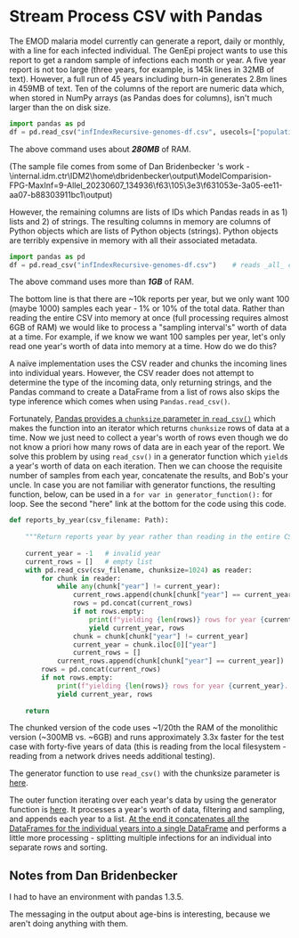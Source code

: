 # Stream Process CSV with Pandas

The EMOD malaria model currently can generate a report, daily or monthly, with a line for each infected individual. The GenEpi project wants to use this report to get a random sample of infections each month or year. A five year report is not too large (three years, for example, is 145k lines in 32MB of text). However, a full run of 45 years including burn-in generates 2.8m lines in 459MB of text. Ten of the columns of the report are numeric data which, when stored in NumPy arrays (as Pandas does for columns), isn't much larger than the on disk size.

```python
import pandas as pd
df = pd.read_csv("infIndexRecursive-genomes-df.csv", usecols=["population", "year", "month", "infIndex", "day", "count", "age_day", "fever_status", "recursive_count", "IndividualID"])
```

The above command uses about **_280MB_** of RAM.

(The sample file comes from some of Dan Bridenbecker 's work - \\internal.idm.ctr\IDM2\home\dbridenbecker\output\ModelComparision-FPG-MaxInf=9-Allel_20230607_134936\f63\105\3e3\f631053e-3a05-ee11-aa07-b88303911bc1\output)

However, the remaining columns are lists of IDs which Pandas reads in as 1) lists and 2) of strings. The resulting columns in memory are columns of Python objects which are lists of Python objects (strings). Python objects are terribly expensive in memory with all their associated metadata.

```python
import pandas as pd
df = pd.read_csv("infIndexRecursive-genomes-df.csv")    # reads _all_ columns
```

The above command uses more than **_1GB_** of RAM.

The bottom line is that there are ~10k reports per year, but we only want 100 (maybe 1000) samples each year - 1% or 10% of the total data. Rather than reading the entire CSV into memory at once (full processing requires almost 6GB of RAM) we would like to process a "sampling interval's" worth of data at a time. For example, if we know we want 100 samples per year, let's only read one year's worth of data into memory at a time. How do we do this?

A naïve implementation uses the CSV reader and chunks the incoming lines into individual years. However, the CSV reader does not attempt to determine the type of the incoming data, only returning strings, and the Pandas command to create a DataFrame from a list of rows also skips the type inference which comes when using `Pandas.read_csv()`.

Fortunately, [Pandas provides a `chunksize` parameter in `read_csv()`](https://pandas.pydata.org/pandas-docs/stable/reference/api/pandas.read_csv.html) which makes the function into an iterator which returns `chunksize` rows of data at a time. Now we just need to collect a year's worth of rows even though we do not know a priori how many rows of data are in each year of the report. We solve this problem by using `read_csv()` in a generator function which `yield`s a year's worth of data on each iteration. Then we can choose the requisite number of samples from each year, concatenate the results, and Bob's your uncle. In case you are not familiar with generator functions, the resulting function, below, can be used in a `for var in generator_function():`  for loop. See the second "here" link at the bottom for the code using this code.

```python
def reports_by_year(csv_filename: Path):
 
    """Return reports year by year rather than reading in the entire CSV at once."""
 
    current_year = -1   # invalid year
    current_rows = []   # empty list
    with pd.read_csv(csv_filename, chunksize=1024) as reader:               # 1024 rows at a time
        for chunk in reader:                                                # grab 1024 rows
            while any(chunk["year"] != current_year):                       # if any row in the current chunk != current_year
                current_rows.append(chunk[chunk["year"] == current_year])   # append any rows matching the current_year
                rows = pd.concat(current_rows)                              # concatenate collected rows into a dataframe
                if not rows.empty:                                          # if we collected any rows for the current year...
                    print(f"yielding {len(rows)} rows for year {current_year}...")
                    yield current_year, rows                                # yield the result
                chunk = chunk[chunk["year"] != current_year]                # update the current chunk
                current_year = chunk.iloc[0]["year"]                        # update the current_year
                current_rows = []                                           # reset list
            current_rows.append(chunk[chunk["year"] == current_year])       # append any rows matching the current_year
        rows = pd.concat(current_rows)                                      # concatenate collected rows
        if not rows.empty:                                                  # if have any collected rows remaining for the current year...
            print(f"yielding {len(rows)} rows for year {current_year}...")
            yield current_year, rows                                        # yield the result
 
    return
```

The chunked version of the code uses ~1/20th the RAM of the monolithic version (~300MB vs. ~6GB) and runs approximately 3.3x faster for the test case with forty-five years of data (this is reading from the local filesystem - reading from a network drives needs additional testing).

The generator function to use `read_csv()` with the chunksize  parameter is [here](https://github.com/clorton/emod-report-sampling/blob/main/test.py#L76).

The outer function iterating over each year's data by using the generator function is [here](https://github.com/clorton/emod-report-sampling/blob/main/test.py#L31). It processes a year's worth of data, filtering and sampling, and appends each year to a list. [At the end it concatenates all the DataFrames for the individual years into a single DataFrame](https://github.com/clorton/emod-report-sampling/blob/main/test.py#L62) and performs a little more processing - splitting multiple infections for an individual into separate rows and sorting.

## Notes from Dan Bridenbecker

I had to have an environment with pandas 1.3.5.

The messaging in the output about age-bins is interesting, because we aren't doing anything with them.

